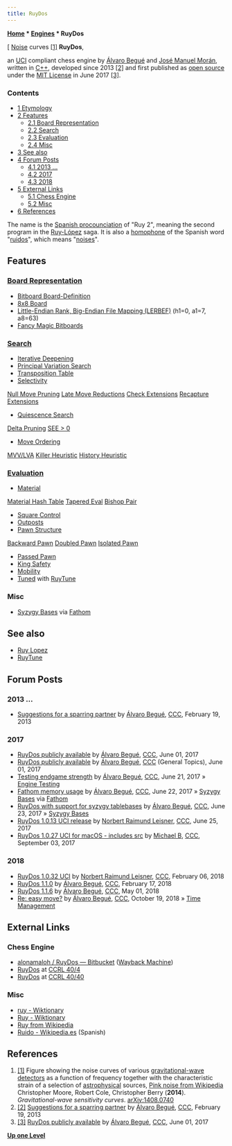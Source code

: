 ```yaml
---
title: RuyDos
---
```

**[Home](Home "Home") \* [Engines](Engines "Engines") \* RuyDos**



[ [Noise](https://en.wikipedia.org/wiki/Pink_noise) curves <a id="cite-note-1" href="#cite-ref-1">[1]</a>
**RuyDos**,  

an [UCI](UCI "UCI") compliant chess engine by [Álvaro Begué](%C3%81lvaro_Begu%C3%A9 "Álvaro Begué") and [José Manuel Morán](Jos%C3%A9_Manuel_Mor%C3%A1n "José Manuel Morán"), written in [C++](Cpp "Cpp"), developed since 2013 <a id="cite-note-2" href="#cite-ref-2">[2]</a> and first published as [open source](Category:Open_Source "Category:Open Source") under the [MIT License](Massachusetts_Institute_of_Technology#License "Massachusetts Institute of Technology") in June 2017 <a id="cite-note-3" href="#cite-ref-3">[3]</a>.



### Contents


* [1 Etymology](#etymology)
* [2 Features](#features)
	+ [2.1 Board Representation](#board-representation)
	+ [2.2 Search](#search)
	+ [2.3 Evaluation](#evaluation)
	+ [2.4 Misc](#misc)
* [3 See also](#see-also)
* [4 Forum Posts](#forum-posts)
	+ [4.1 2013 ...](#2013-...)
	+ [4.2 2017](#2017)
	+ [4.3 2018](#2018)
* [5 External Links](#external-links)
	+ [5.1 Chess Engine](#chess-engine)
	+ [5.2 Misc](#misc-2)
* [6 References](#references)






The name is the [Spanish procounciation](https://en.wikipedia.org/wiki/Spanish_phonology) of "Ruy 2", meaning the second program in the [Ruy-López](Ruy_Lopez "Ruy Lopez") saga. It is also a [homophone](https://en.wikipedia.org/wiki/Homophone) of the Spanish word "[ruidos](https://es.wikipedia.org/wiki/Ruido)", which means "[noises](https://en.wikipedia.org/wiki/Noise)".



## Features


### [Board Representation](Board_Representation "Board Representation")


* [Bitboard Board-Definition](Bitboard_Board-Definition "Bitboard Board-Definition")
* [8x8 Board](8x8_Board "8x8 Board")
* [Little-Endian Rank, Big-Endian File Mapping (LERBEF)](Square_Mapping_Considerations "Square Mapping Considerations") (h1=0, a1=7, a8=63)
* [Fancy Magic Bitboards](Magic_Bitboards#Fancy "Magic Bitboards")


### [Search](Search "Search")


* [Iterative Deepening](Iterative_Deepening "Iterative Deepening")
* [Principal Variation Search](Principal_Variation_Search "Principal Variation Search")
* [Transposition Table](Transposition_Table "Transposition Table")
* [Selectivity](Selectivity "Selectivity")


 [Null Move Pruning](Null_Move_Pruning "Null Move Pruning")
 [Late Move Reductions](Late_Move_Reductions "Late Move Reductions")
 [Check Extensions](Check_Extensions "Check Extensions")
 [Recapture Extensions](Recapture_Extensions "Recapture Extensions")
* [Quiescence Search](Quiescence_Search "Quiescence Search")


 [Delta Pruning](Delta_Pruning "Delta Pruning")
 [SEE > 0](SEE_-_The_Swap_Algorithm "SEE - The Swap Algorithm")
* [Move Ordering](Move_Ordering "Move Ordering")


 [MVV/LVA](MVV-LVA "MVV-LVA")
 [Killer Heuristic](Killer_Heuristic "Killer Heuristic")
 [History Heuristic](History_Heuristic "History Heuristic")
### [Evaluation](Evaluation "Evaluation")


* [Material](Material "Material")


 [Material Hash Table](Material_Hash_Table "Material Hash Table")
 [Tapered Eval](Tapered_Eval "Tapered Eval") 
 [Bishop Pair](Bishop_Pair "Bishop Pair")
* [Square Control](Square_Control "Square Control")
* [Outposts](Outposts "Outposts")
* [Pawn Structure](Pawn_Structure "Pawn Structure")


 [Backward Pawn](Backward_Pawn "Backward Pawn")
 [Doubled Pawn](Doubled_Pawn "Doubled Pawn")
 [Isolated Pawn](Isolated_Pawn "Isolated Pawn")
* [Passed Pawn](Passed_Pawn "Passed Pawn")
* [King Safety](King_Safety "King Safety")
* [Mobility](Mobility "Mobility")
* [Tuned](Automated_Tuning "Automated Tuning") with [RuyTune](RuyTune "RuyTune")


### Misc


* [Syzygy Bases](Syzygy_Bases "Syzygy Bases") via [Fathom](Syzygy_Bases#Fathom "Syzygy Bases")


## See also


* [Ruy Lopez](Ruy_Lopez "Ruy Lopez")
* [RuyTune](RuyTune "RuyTune")


## Forum Posts


### 2013 ...


* [Suggestions for a sparring partner](http://www.talkchess.com/forum/viewtopic.php?t=47268) by [Álvaro Begué](%C3%81lvaro_Begu%C3%A9 "Álvaro Begué"), [CCC](CCC "CCC"), February 19, 2013


### 2017


* [RuyDos publicly available](http://www.talkchess.com/forum/viewtopic.php?t=64138) by [Álvaro Begué](%C3%81lvaro_Begu%C3%A9 "Álvaro Begué"), [CCC](CCC "CCC"), June 01, 2017
* [RuyDos publicly available](http://www.talkchess.com/forum/viewtopic.php?t=64145) by [Álvaro Begué](%C3%81lvaro_Begu%C3%A9 "Álvaro Begué"), [CCC](CCC "CCC") (General Topics), June 01, 2017
* [Testing endgame strength](http://www.talkchess.com/forum/viewtopic.php?t=64356) by [Álvaro Begué](%C3%81lvaro_Begu%C3%A9 "Álvaro Begué"), [CCC](CCC "CCC"), June 21, 2017 » [Engine Testing](Engine_Testing "Engine Testing")
* [Fathom memory usage](http://www.talkchess.com/forum/viewtopic.php?t=64377) by [Álvaro Begué](%C3%81lvaro_Begu%C3%A9 "Álvaro Begué"), [CCC](CCC "CCC"), June 22, 2017 » [Syzygy Bases](Syzygy_Bases "Syzygy Bases") via [Fathom](Syzygy_Bases#Fathom "Syzygy Bases")
* [RuyDos with support for syzygy tablebases](http://www.talkchess.com/forum/viewtopic.php?t=64383) by [Álvaro Begué](%C3%81lvaro_Begu%C3%A9 "Álvaro Begué"), [CCC](CCC "CCC"), June 23, 2017 » [Syzygy Bases](Syzygy_Bases "Syzygy Bases")
* [RuyDos 1.0.13 UCI release](http://www.talkchess.com/forum/viewtopic.php?t=64402) by [Norbert Raimund Leisner](Norbert_Raimund_Leisner "Norbert Raimund Leisner"), [CCC](CCC "CCC"), June 25, 2017
* [RuyDos 1.0.27 UCI for macOS - includes src](http://www.talkchess.com/forum/viewtopic.php?t=65070) by [Michael B](Michael_Byrne "Michael Byrne"), [CCC](CCC "CCC"), September 03, 2017


### 2018


* [RuyDos 1.0.32 UCI](http://www.talkchess.com/forum3/viewtopic.php?f=2&t=66520) by [Norbert Raimund Leisner](Norbert_Raimund_Leisner "Norbert Raimund Leisner"), [CCC](CCC "CCC"), February 06, 2018
* [RuyDos 1.1.0](http://www.talkchess.com/forum3/viewtopic.php?f=2&t=66618) by [Álvaro Begué](%C3%81lvaro_Begu%C3%A9 "Álvaro Begué"), [CCC](CCC "CCC"), February 17, 2018
* [RuyDos 1.1.6](http://www.talkchess.com/forum3/viewtopic.php?f=2&t=67301) by [Álvaro Begué](%C3%81lvaro_Begu%C3%A9 "Álvaro Begué"), [CCC](CCC "CCC"), May 01, 2018
* [Re: easy move?](http://www.talkchess.com/forum3/viewtopic.php?f=7&t=68692&start=8) by [Álvaro Begué](%C3%81lvaro_Begu%C3%A9 "Álvaro Begué"), [CCC](CCC "CCC"), October 19, 2018 » [Time Management](Time_Management "Time Management")


## External Links


### Chess Engine


* [alonamaloh / RuyDos — Bitbucket](https://web.archive.org/web/20180713142931/https://bitbucket.org/alonamaloh/ruydos) ([Wayback Machine](https://en.wikipedia.org/wiki/Wayback_Machine))
* [RuyDos](http://www.computerchess.org.uk/ccrl/404/cgi/compare_engines.cgi?family=RuyDos&print=Rating+list&print=Results+table&print=LOS+table&print=Ponder+hit+table&print=Eval+difference+table&print=Comopp+gamenum+table&print=Overlap+table&print=Score+with+common+opponents) at [CCRL 40/4](CCRL "CCRL")
* [RuyDos](http://www.computerchess.org.uk/ccrl/4040/cgi/compare_engines.cgi?family=RuyDos&print=Rating+list&print=Results+table&print=LOS+table&print=Ponder+hit+table&print=Eval+difference+table&print=Comopp+gamenum+table&print=Overlap+table&print=Score+with+common+opponents) at [CCRL 40/40](CCRL "CCRL")


### Misc


* [ruy - Wiktionary](https://en.wiktionary.org/wiki/ruy)
* [Ruy - Wiktionary](https://en.wiktionary.org/wiki/Ruy)
* [Ruy from Wikipedia](https://en.wikipedia.org/wiki/Ruy)
* [Ruido - Wikipedia.es](https://es.wikipedia.org/wiki/Ruido) (Spanish)


## References


1. <a id="cite-ref-1" href="#cite-note-1">[1]</a>  Figure showing the noise curves of various [gravitational-wave detectors](https://en.wikipedia.org/wiki/Gravitational-wave_observatory) as a function of frequency together with the characteristic strain of a selection of [astrophysical](https://en.wikipedia.org/wiki/Astrophysics) sources, [Pink noise from Wikipedia](https://en.wikipedia.org/wiki/Pink_noise)  
Christopher Moore, Robert Cole, Christopher Berry (**2014**). *Gravitational-wave sensitivity curves*. [arXiv:1408.0740](https://arxiv.org/abs/1408.0740)
2. <a id="cite-ref-2" href="#cite-note-2">[2]</a> [Suggestions for a sparring partner](http://www.talkchess.com/forum/viewtopic.php?t=47268) by [Álvaro Begué](%C3%81lvaro_Begu%C3%A9 "Álvaro Begué"), [CCC](CCC "CCC"), February 19, 2013
3. <a id="cite-ref-3" href="#cite-note-3">[3]</a> [RuyDos publicly available](http://www.talkchess.com/forum/viewtopic.php?t=64138) by [Álvaro Begué](%C3%81lvaro_Begu%C3%A9 "Álvaro Begué"), [CCC](CCC "CCC"), June 01, 2017

**[Up one Level](Engines "Engines")**







 
